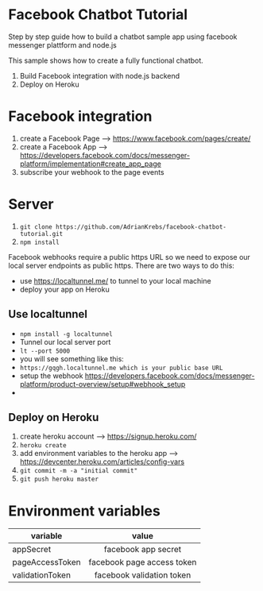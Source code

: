 # Facebook Chatbot Tutorial
Step by step guide how to build a chatbot sample app using facebook messenger plattform and node.js

This sample shows how to create a fully functional chatbot.

1. Build Facebook integration with node.js backend
2. Deploy on Heroku

# Facebook integration

1. create a Facebook Page --> https://www.facebook.com/pages/create/
2. create a Facebook App  --> https://developers.facebook.com/docs/messenger-platform/implementation#create_app_page
3. subscribe your webhook to the page events

# Server
1. `git clone https://github.com/AdrianKrebs/facebook-chatbot-tutorial.git`
2. `npm install`

Facebook webhooks require a public https URL so we need to expose our local server endpoints as public https.
There are two ways to do this:
- use https://localtunnel.me/ to tunnel to your local machine
- deploy your app on Heroku

## Use localtunnel
* `npm install -g localtunnel`
* Tunnel our local server port
* `lt --port 5000`
* you will see something like this:
* `https://gqgh.localtunnel.me which is your public base URL`
* setup the webhook https://developers.facebook.com/docs/messenger-platform/product-overview/setup#webhook_setup
* 



## Deploy on Heroku
1. create heroku account --> https://signup.heroku.com/
2. `heroku create`
3. add environment variables to the heroku app --> https://devcenter.heroku.com/articles/config-vars
4. `git commit -m -a "initial commit" `
5. `git push heroku master`

# Environment variables

| variable        |value                        |
| -------------   |:-------------:              |
| appSecret       | facebook app secret         |
| pageAccessToken | facebook page access token  |
| validationToken | facebook validation token   |

